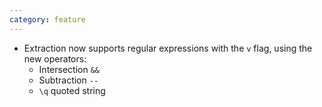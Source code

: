 ```yaml
---
category: feature
---
```

* Extraction now supports regular expressions with the `v` flag, using the new operators:
  - Intersection `&&`
  - Subtraction `--`
  - `\q` quoted string 
